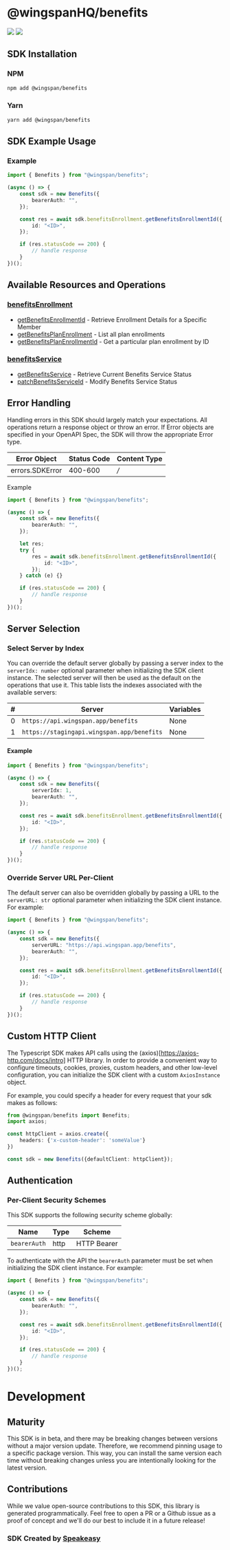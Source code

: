 # @wingspanHQ/benefits

<div align="left">
    <a href="https://speakeasyapi.dev/"><img src="https://custom-icon-badges.demolab.com/badge/-Built%20By%20Speakeasy-212015?style=for-the-badge&logoColor=FBE331&logo=speakeasy&labelColor=545454" /></a>
    <a href="https://github.com/wingspanHQ/client-sdk-typescript.git/actions"><img src="https://img.shields.io/github/actions/workflow/status/wingspanHQ/client-sdk-typescript/speakeasy_sdk_generation.yml?style=for-the-badge" /></a>
    
</div>

<!-- Start SDK Installation -->
## SDK Installation

### NPM

```bash
npm add @wingspan/benefits
```

### Yarn

```bash
yarn add @wingspan/benefits
```
<!-- End SDK Installation -->

## SDK Example Usage
<!-- Start SDK Example Usage -->
### Example

```typescript
import { Benefits } from "@wingspan/benefits";

(async () => {
    const sdk = new Benefits({
        bearerAuth: "",
    });

    const res = await sdk.benefitsEnrollment.getBenefitsEnrollmentId({
        id: "<ID>",
    });

    if (res.statusCode == 200) {
        // handle response
    }
})();

```
<!-- End SDK Example Usage -->

<!-- Start SDK Available Operations -->
## Available Resources and Operations


### [benefitsEnrollment](docs/sdks/benefitsenrollment/README.md)

* [getBenefitsEnrollmentId](docs/sdks/benefitsenrollment/README.md#getbenefitsenrollmentid) - Retrieve Enrollment Details for a Specific Member
* [getBenefitsPlanEnrollment](docs/sdks/benefitsenrollment/README.md#getbenefitsplanenrollment) - List all plan enrollments
* [getBenefitsPlanEnrollmentId](docs/sdks/benefitsenrollment/README.md#getbenefitsplanenrollmentid) - Get a particular plan enrollment by ID

### [benefitsService](docs/sdks/benefitsservice/README.md)

* [getBenefitsService](docs/sdks/benefitsservice/README.md#getbenefitsservice) - Retrieve Current Benefits Service Status
* [patchBenefitsServiceId](docs/sdks/benefitsservice/README.md#patchbenefitsserviceid) - Modify Benefits Service Status
<!-- End SDK Available Operations -->

<!-- Start Dev Containers -->

<!-- End Dev Containers -->



<!-- Start Error Handling -->
## Error Handling

Handling errors in this SDK should largely match your expectations.  All operations return a response object or throw an error.  If Error objects are specified in your OpenAPI Spec, the SDK will throw the appropriate Error type.

| Error Object    | Status Code     | Content Type    |
| --------------- | --------------- | --------------- |
| errors.SDKError | 400-600         | */*             |

Example

```typescript
import { Benefits } from "@wingspan/benefits";

(async () => {
    const sdk = new Benefits({
        bearerAuth: "",
    });

    let res;
    try {
        res = await sdk.benefitsEnrollment.getBenefitsEnrollmentId({
            id: "<ID>",
        });
    } catch (e) {}

    if (res.statusCode == 200) {
        // handle response
    }
})();

```
<!-- End Error Handling -->



<!-- Start Server Selection -->
## Server Selection

### Select Server by Index

You can override the default server globally by passing a server index to the `serverIdx: number` optional parameter when initializing the SDK client instance. The selected server will then be used as the default on the operations that use it. This table lists the indexes associated with the available servers:

| # | Server | Variables |
| - | ------ | --------- |
| 0 | `https://api.wingspan.app/benefits` | None |
| 1 | `https://stagingapi.wingspan.app/benefits` | None |

#### Example

```typescript
import { Benefits } from "@wingspan/benefits";

(async () => {
    const sdk = new Benefits({
        serverIdx: 1,
        bearerAuth: "",
    });

    const res = await sdk.benefitsEnrollment.getBenefitsEnrollmentId({
        id: "<ID>",
    });

    if (res.statusCode == 200) {
        // handle response
    }
})();

```


### Override Server URL Per-Client

The default server can also be overridden globally by passing a URL to the `serverURL: str` optional parameter when initializing the SDK client instance. For example:
```typescript
import { Benefits } from "@wingspan/benefits";

(async () => {
    const sdk = new Benefits({
        serverURL: "https://api.wingspan.app/benefits",
        bearerAuth: "",
    });

    const res = await sdk.benefitsEnrollment.getBenefitsEnrollmentId({
        id: "<ID>",
    });

    if (res.statusCode == 200) {
        // handle response
    }
})();

```
<!-- End Server Selection -->



<!-- Start Custom HTTP Client -->
## Custom HTTP Client

The Typescript SDK makes API calls using the (axios)[https://axios-http.com/docs/intro] HTTP library.  In order to provide a convenient way to configure timeouts, cookies, proxies, custom headers, and other low-level configuration, you can initialize the SDK client with a custom `AxiosInstance` object.

For example, you could specify a header for every request that your sdk makes as follows:

```typescript
from @wingspan/benefits import Benefits;
import axios;

const httpClient = axios.create({
    headers: {'x-custom-header': 'someValue'}
})

const sdk = new Benefits({defaultClient: httpClient});
```
<!-- End Custom HTTP Client -->



<!-- Start Authentication -->

## Authentication

### Per-Client Security Schemes

This SDK supports the following security scheme globally:

| Name         | Type         | Scheme       |
| ------------ | ------------ | ------------ |
| `bearerAuth` | http         | HTTP Bearer  |

To authenticate with the API the `bearerAuth` parameter must be set when initializing the SDK client instance. For example:
```typescript
import { Benefits } from "@wingspan/benefits";

(async () => {
    const sdk = new Benefits({
        bearerAuth: "",
    });

    const res = await sdk.benefitsEnrollment.getBenefitsEnrollmentId({
        id: "<ID>",
    });

    if (res.statusCode == 200) {
        // handle response
    }
})();

```
<!-- End Authentication -->

<!-- Placeholder for Future Speakeasy SDK Sections -->

# Development

## Maturity

This SDK is in beta, and there may be breaking changes between versions without a major version update. Therefore, we recommend pinning usage
to a specific package version. This way, you can install the same version each time without breaking changes unless you are intentionally
looking for the latest version.

## Contributions

While we value open-source contributions to this SDK, this library is generated programmatically.
Feel free to open a PR or a Github issue as a proof of concept and we'll do our best to include it in a future release!

### SDK Created by [Speakeasy](https://docs.speakeasyapi.dev/docs/using-speakeasy/client-sdks)
